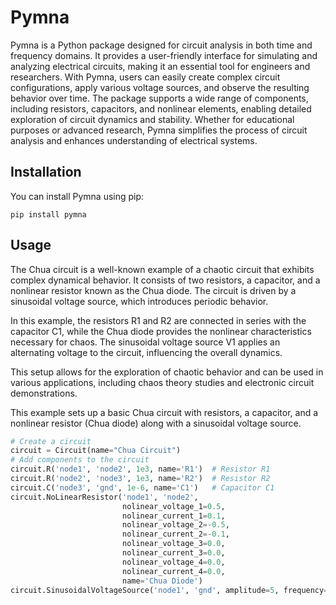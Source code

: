 
# Pymna


Pymna is a Python package designed for circuit analysis in both time and frequency domains. It provides a user-friendly interface for simulating and analyzing electrical circuits, making it an essential tool for engineers and researchers. With Pymna, users can easily create complex circuit configurations, apply various voltage sources, and observe the resulting behavior over time. The package supports a wide range of components, including resistors, capacitors, and nonlinear elements, enabling detailed exploration of circuit dynamics and stability. Whether for educational purposes or advanced research, Pymna simplifies the process of circuit analysis and enhances understanding of electrical systems.

## Installation

You can install Pymna using pip:

```
pip install pymna
```

## Usage

The Chua circuit is a well-known example of a chaotic circuit that exhibits complex dynamical behavior. It consists of two resistors, a capacitor, and a nonlinear resistor known as the Chua diode. The circuit is driven by a sinusoidal voltage source, which introduces periodic behavior. 

In this example, the resistors R1 and R2 are connected in series with the capacitor C1, while the Chua diode provides the nonlinear characteristics necessary for chaos. The sinusoidal voltage source V1 applies an alternating voltage to the circuit, influencing the overall dynamics. 

This setup allows for the exploration of chaotic behavior and can be used in various applications, including chaos theory studies and electronic circuit demonstrations.

This example sets up a basic Chua circuit with resistors, a capacitor, and a nonlinear resistor (Chua diode) along with a sinusoidal voltage source.

```python
# Create a circuit
circuit = Circuit(name="Chua Circuit")
# Add components to the circuit
circuit.R('node1', 'node2', 1e3, name='R1')  # Resistor R1
circuit.R('node2', 'node3', 1e3, name='R2')  # Resistor R2
circuit.C('node3', 'gnd', 1e-6, name='C1')   # Capacitor C1
circuit.NoLinearResistor('node1', 'node2', 
                         nolinear_voltage_1=0.5, 
                         nolinear_current_1=0.1, 
                         nolinear_voltage_2=-0.5, 
                         nolinear_current_2=-0.1, 
                         nolinear_voltage_3=0.0, 
                         nolinear_current_3=0.0, 
                         nolinear_voltage_4=0.0, 
                         nolinear_current_4=0.0, 
                         name='Chua Diode')
circuit.SinusoidalVoltageSource('node1', 'gnd', amplitude=5, frequency=1000, number_of_cycles=10, name='V1')
```

